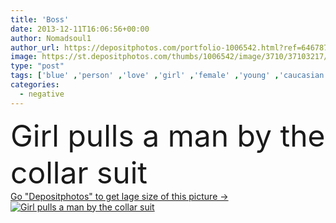 ```yaml
---
title: 'Boss'
date: 2013-12-11T16:06:56+00:00
author: Nomadsoul1
author_url: https://depositphotos.com/portfolio-1006542.html?ref=64678756
image: https://st.depositphotos.com/thumbs/1006542/image/3710/37103217/api_thumb_450.jpg?forcejpeg=true
type: "post"
tags: ['blue' ,'person' ,'love' ,'girl' ,'female' ,'young' ,'caucasian' ,'friendship' ,'man' ,'black' ,'wired' ,'watch' ,'office' ,'suit' ,'tired' ,'interior' ,'indoor' ,'two' ,'woman' ,'manager' ,'stress' ,'emotional' ,'businessman' ,'shirt' ,'help' ,'pair' ,'negative' ,'mad' ,'serious' ,'pain' ,'Violence' ,'aggression' ,'cravat' ,'problems' ,'silly' ,'fear' ,'Furious' ,'displeased' ,'frustration' ,'bankruptcy' ,'despair' ,'businesswoman' ,'jacket' ,'Cruel' ,'collar' ,'the' ,'disappointment' ,'confused' ,'boss' ,'both' ]
categories: 
  - negative
---
```

<div aling="center">
            <font size="60"> Girl pulls a man by the collar suit</font>   
</div>
<div>
    <a href='https://st.depositphotos.com/thumbs/1006542/image/3710/37103217/api_thumb_450.jpg?forcejpeg=true?ref=64678756' target=_blank > Go "Depositphotos" to get lage size of this picture ->
        <img href='https://st.depositphotos.com/thumbs/1006542/image/3710/37103217/api_thumb_450.jpg?forcejpeg=true?ref=64678756' src='https://st.depositphotos.com/1006542/3710/i/950/depositphotos_37103217-stock-photo-boss.jpg?forcejpeg=true' alt='Girl pulls a man by the collar suit' >
    </a>
</div>
